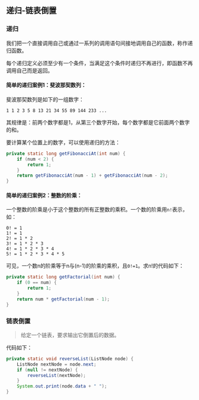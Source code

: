 ## 递归-链表倒置

### 递归

我们把一个直接调用自己或通过一系列的调用语句间接地调用自己的函数，称作递归函数。

每个递归定义必须至少有一个条件，当满足这个条件时递归不再进行，即函数不再调用自己而是返回。

#### 简单的递归案例1：斐波那契数列：
斐波那契数列是如下的一组数字：
```text
1 1 2 3 5 8 13 21 34 55 89 144 233 ...
```
其规律是：前两个数字都是1，从第三个数字开始，每个数字都是它前面两个数字的和。

要计算某个位置上的数字，可以使用递归的方法：
```java
private static long getFibonacciAt(int num) {
    if (num < 2) {
        return 1;
    }
    return getFibonacciAt(num - 1) + getFibonacciAt(num - 2);
}
```

#### 简单的递归案例2：整数的阶乘：
一个整数的阶乘是小于这个整数的所有正整数的乘积。一个数的阶乘用`n!`表示，如：
```text
0! = 1
1! = 1
2! = 1 * 2
3! = 1 * 2 * 3
4! = 1 * 2 * 3 * 4
5! = 1 * 2 * 3 * 4 * 5
```

可见，一个数n的阶乘等于n与(n-1)的阶乘的乘积，且`0!=1`。求n!的代码如下：
```java
private static long getFactorial(int num) {
    if (0 == num) {
        return 1;
    }
    return num * getFactorial(num - 1);
}
```

### 链表倒置
> 给定一个链表，要求输出它倒置后的数据。

代码如下：
```java
private static void reverseList(ListNode node) {
    ListNode nextNode = node.next;
    if (null != nextNode) {
        reverseList(nextNode);
    }
    System.out.print(node.data + " ");
}
```

